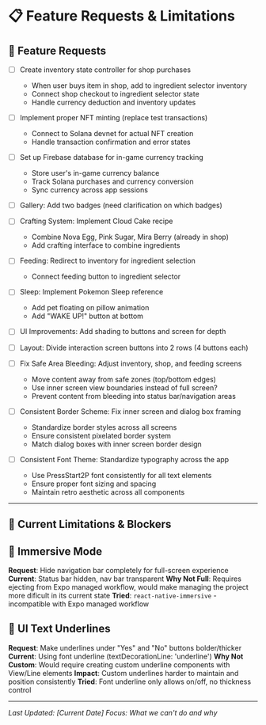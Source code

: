 # 📋 Feature Requests & Limitations

## 🎯 **Feature Requests**

- [ ] Create inventory state controller for shop purchases
  - When user buys item in shop, add to ingredient selector inventory
  - Connect shop checkout to ingredient selector state
  - Handle currency deduction and inventory updates

- [ ] Implement proper NFT minting (replace test transactions)
  - Connect to Solana devnet for actual NFT creation
  - Handle transaction confirmation and error states

- [ ] Set up Firebase database for in-game currency tracking
  - Store user's in-game currency balance
  - Track Solana purchases and currency conversion
  - Sync currency across app sessions

- [ ] Gallery: Add two badges (need clarification on which badges)
- [ ] Crafting System: Implement Cloud Cake recipe
  - Combine Nova Egg, Pink Sugar, Mira Berry (already in shop)
  - Add crafting interface to combine ingredients

- [ ] Feeding: Redirect to inventory for ingredient selection
  - Connect feeding button to ingredient selector

- [ ] Sleep: Implement Pokemon Sleep reference
  - Add pet floating on pillow animation
  - Add "WAKE UP!" button at bottom
  
- [ ] UI Improvements: Add shading to buttons and screen for depth
- [ ] Layout: Divide interaction screen buttons into 2 rows (4 buttons each)
- [ ] Fix Safe Area Bleeding: Adjust inventory, shop, and feeding screens
  - Move content away from safe zones (top/bottom edges)
  - Use inner screen view boundaries instead of full screen?
  - Prevent content from bleeding into status bar/navigation areas

- [ ] Consistent Border Scheme: Fix inner screen and dialog box framing
  - Standardize border styles across all screens
  - Ensure consistent pixelated border system
  - Match dialog boxes with inner screen border design

- [ ] Consistent Font Theme: Standardize typography across the app
  - Use PressStart2P font consistently for all text elements
  - Ensure proper font sizing and spacing
  - Maintain retro aesthetic across all components

---

## 🚨 **Current Limitations & Blockers**

## 📱 **Immersive Mode**
**Request**: Hide navigation bar completely for full-screen experience
**Current**: Status bar hidden, nav bar transparent
**Why Not Full**: Requires ejecting from Expo managed workflow, would make managing the project 
more dificult in its current state
**Tried**: `react-native-immersive` - incompatible with Expo managed workflow

## 🎨 **UI Text Underlines**
**Request**: Make underlines under "Yes" and "No" buttons bolder/thicker
**Current**: Using font underline (textDecorationLine: 'underline')
**Why Not Custom**: Would require creating custom underline components with View/Line elements
**Impact**: Custom underlines harder to maintain and position consistently
**Tried**: Font underline only allows on/off, no thickness control

---

*Last Updated: [Current Date]*
*Focus: What we can't do and why* 